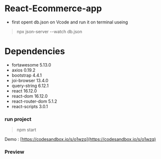 # React-Ecommerce-app
- first opent db.json on Vcode and run it on terminal useing 
 > npx json-server --watch db.json


# Dependencies
- fortawesome 5.13.0
- axios 0.19.2
- bootstrap 4.4.1
- joi-browser 13.4.0
- query-string 6.12.1
- react 16.12.0
- react-dom 16.12.0
- react-router-dom 5.1.2
- react-scripts 3.0.1

### run project
> npm start

Demo : [https://codesandbox.io/s/o1wzq](https://codesandbox.io/s/o1wzq)

### Preview